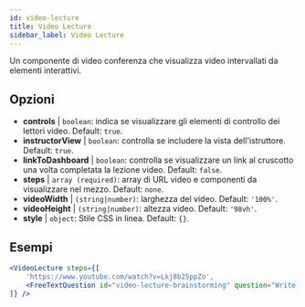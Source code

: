 ```yaml
---
id: video-lecture 
title: Video Lecture
sidebar_label: Video Lecture
---
```


Un componente di video conferenza che visualizza video intervallati da elementi interattivi.

## Opzioni

* __controls__ | `boolean`: indica se visualizzare gli elementi di controllo dei lettori video. Default: `true`.
* __instructorView__ | `boolean`: controlla se includere la vista dell'istruttore. Default: `true`.
* __linkToDashboard__ | `boolean`: controlla se visualizzare un link al cruscotto una volta completata la lezione video. Default: `false`.
* __steps__ | `array (required)`: array di URL video e componenti da visualizzare nel mezzo. Default: `none`.
* __videoWidth__ | `(string|number)`: larghezza del video. Default: `'100%'`.
* __videoHeight__ | `(string|number)`: altezza video. Default: `'98vh'`.
* __style__ | `object`: Stile CSS in linea. Default: `{}`.


## Esempi

```jsx live
<VideoLecture steps={[
    'https://www.youtube.com/watch?v=Lkj8b25ppZo',
    <FreeTextQuestion id="video-lecture-brainstorming" question="Write down a few ideas of how one could enrich video lectures using other ISLE components" />
]} />
```

